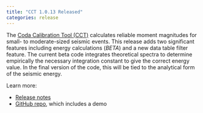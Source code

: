 ```yaml
---
title: "CCT 1.0.13 Released"
categories: release
---
```


The [Coda Calibration Tool (CCT)](https://github.com/LLNL/coda-calibration-tool) calculates reliable moment magnitudes for small- to moderate-sized seismic events. This release adds two significant features including energy calculations (*BETA*) and a new data table filter feature. The current beta code integrates theoretical spectra to determine empirically the necessary integration constant to give the correct energy value. In the final version of the code, this will be tied to the analytical form of the seismic energy.

Learn more:
- [Release notes](https://github.com/LLNL/coda-calibration-tool/releases/tag/1.0.13)
- [GitHub repo](https://github.com/LLNL/coda-calibration-tool), which includes a demo
